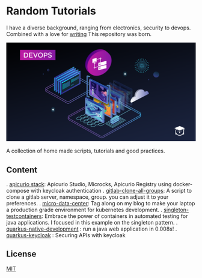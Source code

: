 # Random Tutorials

I have a diverse background, ranging from electronics, security to devops. Combined with a love for [writing](https://kyouuma.blogspot.com/) This repository was born. 

![tutorials](April-Content-Launch-DEVOPS-1200x628-1200x628.png)

A collection of home made scripts, tutorials and good practices.

## Content
. [apicurio stack](https://github.com/Kyouuma/api-management-docker-compose): Apicurio Studio, Microcks, Apicurio Registry using docker-compose with keycloak authentication
. [gitlab-clone-all-groups](https://github.com/Kyouuma/Tutorials/tree/master/gitlab-clone-all-groups): A script to clone a gitlab server, namespace, group. you can adjust it to your preferences. 
. [micro-data-center](https://github.com/Kyouuma/Tutorials/tree/master/micro-data-center): Tag along on my blog to make your laptop a production grade environment for kubernetes development.
. [singleton-testcontainers](https://github.com/Kyouuma/Tutorials/tree/master/singleton-testcontainers): Embrace the power of containers in automated testing for java applications. I focused in this example on the singleton pattern.
. [quarkus-native-development](https://github.com/Kyouuma/Tutorials/tree/master/quarkus-native-development) : run a java web application in 0.008s!
. [quarkus-keycloak](https://github.com/Kyouuma/Tutorials/tree/master/quarkus-keycloak) : Securing APIs with keycloak 



## License
[MIT](https://choosealicense.com/licenses/mit/)
